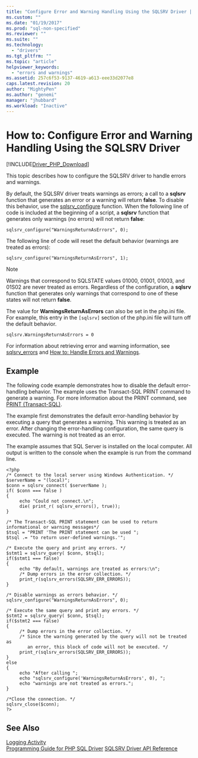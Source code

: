 ```yaml
---
title: "Configure Error and Warning Handling Using the SQLSRV Driver | Microsoft Docs"
ms.custom: ""
ms.date: "01/19/2017"
ms.prod: "sql-non-specified"
ms.reviewer: ""
ms.suite: ""
ms.technology: 
  - "drivers"
ms.tgt_pltfrm: ""
ms.topic: "article"
helpviewer_keywords: 
  - "errors and warnings"
ms.assetid: 257c6f53-9137-4619-a613-eee33d2077e8
caps.latest.revision: 20
author: "MightyPen"
ms.author: "genemi"
manager: "jhubbard"
ms.workload: "Inactive"
---
```

# How to: Configure Error and Warning Handling Using the SQLSRV Driver
[!INCLUDE[Driver_PHP_Download](../../includes/driver_php_download.md)]

This topic describes how to configure the SQLSRV driver to handle errors and warnings.  
  
By default, the SQLSRV driver treats warnings as errors; a call to a **sqlsrv** function that generates an error or a warning will return **false**. To disable this behavior, use the [sqlsrv_configure](../../connect/php/sqlsrv-configure.md) function. When the following line of code is included at the beginning of a script, a **sqlsrv** function that generates only warnings (no errors) will not return **false**:  
  
`sqlsrv_configure("WarningsReturnAsErrors", 0);`  
  
The following line of code will reset the default behavior (warnings are treated as errors):  
  
`sqlsrv_configure("WarningsReturnAsErrors", 1);`  
  
> [!NOTE]  
> Warnings that correspond to SQLSTATE values 01000, 01001, 01003, and 01S02 are never treated as errors. Regardless of the configuration, a **sqlsrv** function that generates only warnings that correspond to one of these states will not return **false**.  
  
The value for **WarningsReturnAsErrors** can also be set in the php.ini file. For example, this entry in the `[sqlsrv]` section of the php.ini file will turn off the default behavior.  
  
`sqlsrv.WarningsReturnAsErrors = 0`  
  
For information about retrieving error and warning information, see [sqlsrv_errors](../../connect/php/sqlsrv-errors.md) and [How to: Handle Errors and Warnings](../../connect/php/how-to-handle-errors-and-warnings-using-the-sqlsrv-driver.md).  
  
## Example  
The following code example demonstrates how to disable the default error-handling behavior. The example uses the Transact-SQL PRINT command to generate a warning. For more information about the PRINT command, see [PRINT (Transact-SQL)](http://go.microsoft.com/fwlink/?linkid=119518).  
  
The example first demonstrates the default error-handling behavior by executing a query that generates a warning. This warning is treated as an error. After changing the error-handling configuration, the same query is executed. The warning is not treated as an error.  
  
The example assumes that SQL Server is installed on the local computer. All output is written to the console when the example is run from the command line.  
  
```  
<?php  
/* Connect to the local server using Windows Authentication. */  
$serverName = "(local)";  
$conn = sqlsrv_connect( $serverName );  
if( $conn === false )  
{  
     echo "Could not connect.\n";  
     die( print_r( sqlsrv_errors(), true));  
}  
  
/* The Transact-SQL PRINT statement can be used to return   
informational or warning messages*/  
$tsql = "PRINT 'The PRINT statement can be used ";  
$tsql .= "to return user-defined warnings.'";  
  
/* Execute the query and print any errors. */  
$stmt1 = sqlsrv_query( $conn, $tsql);  
if($stmt1 === false)  
{  
     echo "By default, warnings are treated as errors:\n";  
     /* Dump errors in the error collection. */  
     print_r(sqlsrv_errors(SQLSRV_ERR_ERRORS));  
}  
  
/* Disable warnings as errors behavior. */  
sqlsrv_configure("WarningsReturnAsErrors", 0);  
  
/* Execute the same query and print any errors. */  
$stmt2 = sqlsrv_query( $conn, $tsql);  
if($stmt2 === false)  
{  
     /* Dump errors in the error collection. */  
     /* Since the warning generated by the query will not be treated as   
        an error, this block of code will not be executed. */  
     print_r(sqlsrv_errors(SQLSRV_ERR_ERRORS));  
}  
else  
{  
     echo "After calling ";  
     echo "sqlsrv_configure('WarningsReturnAsErrors', 0), ";  
     echo "warnings are not treated as errors.";  
}  
  
/*Close the connection. */  
sqlsrv_close($conn);  
?>  
```  
  
## See Also  
[Logging Activity](../../connect/php/logging-activity.md)  
[Programming Guide for PHP SQL Driver](../../connect/php/programming-guide-for-php-sql-driver.md)
[SQLSRV Driver API Reference](../../connect/php/sqlsrv-driver-api-reference.md)  
  
